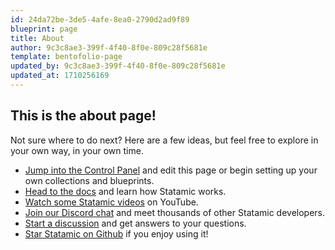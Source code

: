 ```yaml
---
id: 24da72be-3de5-4afe-8ea0-2790d2ad9f89
blueprint: page
title: About
author: 9c3c8ae3-399f-4f40-8f0e-809c28f5681e
template: bentofolio-page
updated_by: 9c3c8ae3-399f-4f40-8f0e-809c28f5681e
updated_at: 1710256169
---
```

## This is the about page!

Not sure where to do next? Here are a few ideas, but feel free to explore in your own way, in your own time.

- [Jump into the Control Panel](/cp) and edit this page or begin setting up your own collections and blueprints.
- [Head to the docs](https://statamic.dev) and learn how Statamic works.
- [Watch some Statamic videos](https://youtube.com/statamic) on YouTube.
- [Join our Discord chat](https://statamic.com/discord) and meet thousands of other Statamic developers.
- [Start a discussion](https://github.com/statamic/cms/discussions) and get answers to your questions.
- [Star Statamic on Github](https://github.com/statamic/cms) if you enjoy using it!